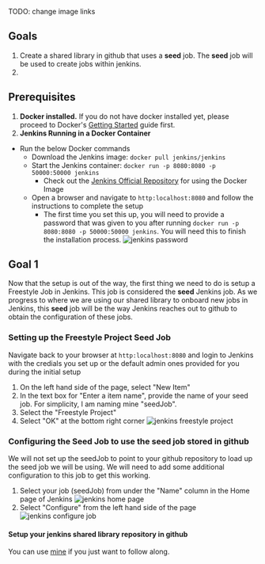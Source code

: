 TODO: change image links

## Goals
1. Create a shared library in github that uses a **seed** job. The **seed** job will be used to create jobs within jenkins. 
2. 

## Prerequisites
1. **Docker installed.** If you do not have docker installed yet, please proceed to Docker's [Getting Started](https://docs.docker.com/get-started/) guide first.
2. **Jenkins Running in a Docker Container**
  * Run the below Docker commands
    * Download the Jenkins image: `docker pull jenkins/jenkins`
    * Start the Jenkins container: `docker run -p 8080:8080 -p 50000:50000 jenkins`
      * Check out the [Jenkins Official Repository](https://hub.docker.com/_/jenkins/) for using the Docker Image 
    * Open a browser and navigate to `http:localhost:8080` and follow the instructions to complete the setup
      * The first time you set this up, you will need to provide a password that was given to you after running `docker run -p 8080:8080 -p 50000:50000 jenkins`. You will need this to finish the installation process.
      ![jenkins password](https://raw.githubusercontent.com/kcrane3576/blog-usa/master/images/2018/05/jenkins-shared-library-01.PNG)

## Goal 1
Now that the setup is out of the way, the first thing we need to do is setup a Freestyle Job in Jenkins. This job is considered the **seed** Jenkins job. As we progress to where we are using our shared library to onboard new jobs in Jenkins, this **seed** job will be the way Jenkins reaches out to github to obtain the configuration of these jobs.


### Setting up the Freestyle Project Seed Job
Navigate back to your browser at `http:localhost:8080` and login to Jenkins with the credials you set up or the default admin ones provided for you during the initial setup

1. On the left hand side of the page, select "New Item"
2. In the text box for "Enter a item name", provide the name of your seed job. For simplicity, I am naming mine "seedJob".
3. Select the "Freestyle Project"
4. Select "OK" at the bottom right corner
![jenkins freestyle project](https://raw.githubusercontent.com/kcrane3576/blog-usa/master/images/2018/05/jenkins-shared-library-02.PNG)

### Configuring the Seed Job to use the seed job stored in github
We will not set up the seedJob to point to your github repository to load up the seed job we will be using. We will need to add some additional configuration to this job to get this working.

1. Select your job (seedJob) from under the "Name" column in the Home page of Jenkins
![jenkins home page](https://raw.githubusercontent.com/kcrane3576/blog-usa/master/images/2018/05/jenkins-shared-library-03.PNG)
2. Select "Configure" from the left hand side of the page
![jenkins configure job](https://raw.githubusercontent.com/kcrane3576/blog-usa/master/images/2018/05/jenkins-shared-library-04.PNG)

#### Setup your jenkins shared library repository in github


 You can use [mine](https://github.com/kcrane3576/jenkins-shared-library) if you just want to follow along.
